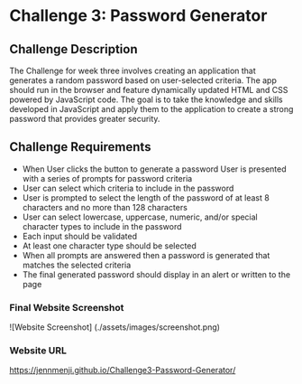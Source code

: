 # Challenge 3: Password Generator

## Challenge Description

The Challenge for week three involves creating an application that generates a random password based on user-selected criteria. The app should run in the browser and feature dynamically updated HTML and CSS powered by JavaScript code. The goal is to take the knowledge and skills developed in JavaScript and apply them to the application to create a strong password that provides greater security.

## Challenge Requirements

- When User clicks the button to generate a password User is presented with a series of prompts for password criteria
- User can select which criteria to include in the password
- User is prompted to select the length of the password of at least 8 characters and no more than 128 characters
- User can select lowercase, uppercase, numeric, and/or special character types to include in the password
- Each input should be validated
- At least one character type should be selected
- When all prompts are answered then a password is generated that matches the selected criteria
- The final generated password should display in an alert or written to the page

### Final Website Screenshot

![Website Screenshot] (./assets/images/screenshot.png)

### Website URL

https://jennmenji.github.io/Challenge3-Password-Generator/
